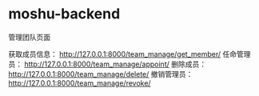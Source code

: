 # moshu-backend

管理团队页面

获取成员信息： http://127.0.0.1:8000/team_manage/get_member/
任命管理员： http://127.0.0.1:8000/team_manage/appoint/
删除成员： http://127.0.0.1:8000/team_manage/delete/
撤销管理员： http://127.0.0.1:8000/team_manage/revoke/